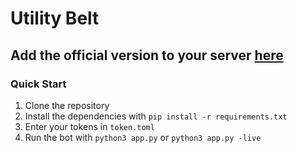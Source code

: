 # Utility Belt

## Add the official version to your server [here](https://discord.com/oauth2/authorize?client_id=1098280039486849174&scope=bot&permissions=275146861665)

### Quick Start
1. Clone the repository
2. Install the dependencies with `pip install -r requirements.txt`
3. Enter your tokens in `token.toml`
4. Run the bot with `python3 app.py` or `python3 app.py -live` 
